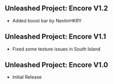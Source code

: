 ## Unleashed Project: Encore V1.2
- Added boost bar by NextinHKRY

## Unleashed Project: Encore V1.1
- Fixed some texture issues in South Island

## Unleashed Project: Encore V1.0
- Initial Release